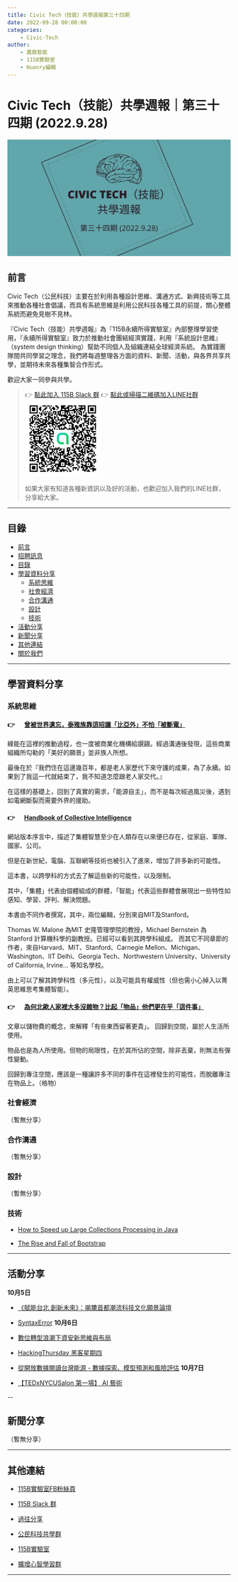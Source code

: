```yaml
---
title: Civic Tech（技能）共學週報第三十四期
date: 2022-09-28 00:00:00
categories:
	- Civic-Tech
author:
	- 嘉鼎智能
	- 115B實驗室
	- Huanry編輯
---
```

# Civic Tech（技能）共學週報｜第三十四期 (2022.9.28)

![Civic-Tech-34](/img/ct/34.png)

## 前言

Civic Tech（公民科技）主要在於利用各種設計思維、溝通方式、新興技術等工具來推動各種社會倡議，而具有系統思維是利用公民科技各種工具的前提，關心整體系統而避免見樹不見林。

『Civic Tech（技能）共學週報』為『115B永續所得實驗室』內部整理學習使用，『永續所得實驗室』致力於推動社會團結經濟實踐，利用『系統設計思維』（system design thinking）幫助不同個人及組織連結全球經濟系統。
為實踐團隊間共同學習之理念，我們將每週整理各方面的資料、新聞、活動，與各界共享共學，並期待未來各種集智合作形式。

歡迎大家一同參與共學。

>👉  [點此加入 115B Slack 群](https://bit.ly/Slack115b)
>👉  [點此或掃描二維碼加入LINE社群](https://line.me/ti/g2/Dj4AkbdDsY6o4D_CdDUB6Q)
>[![公民科技共學群](/img/產品共學群.jpg)](https://line.me/ti/g2/Dj4AkbdDsY6o4D_CdDUB6Q)
>
>如果大家有知道各種新資訊以及好的活動，也歡迎加入我們的LINE社群，分享給大家。


---
## 目錄
- [前言](#前言)
- [招聘訊息](#招聘訊息)
- [目錄](#目錄)
- [學習資料分享](#學習資料分享)
	- [系統思維](#系統思維)
	- [社會經濟](#社會經濟)
	- [合作溝通](#合作溝通)
	- [設計](#設計)
	- [技術](#技術)
- [活動分享](#活動分享)
- [新聞分享](#新聞分享)
- [其他連結](#其他連結)
- [關於我們](#關於我們)

---
## 學習資料分享
### 系統思維

#### 👉 &emsp; [曾被世界遺忘，泰雅族靠這招讓「比亞外」不怕「被斷電」](https://www.gvm.com.tw/article/94563)

綠能在這裡的推動過程，也一度被商業化機構給覬覦。經過溝通後發現，這些商業組織所勾勒的「美好的願景」並非族人所想。

最後在於『我們住在這邊幾百年，都是老人家歷代下來守護的成果，為了永續。如果到了我這一代就結束了，我不知道怎麼跟老人家交代。』

在這樣的基礎上，回到了真實的需求，「能源自主」，而不是每次經過風災後，遇到如電網斷裂而需要外界的援助。


#### 👉 &emsp;  [Handbook of Collective Intelligence](https://cci.mit.edu/cichapterlinks/)

網站版本序言中，描述了集體智慧至少在人類存在以來便已存在，從家庭、軍隊、國家、公司。

但是在新世紀，電腦、互聯網等技術也被引入了進來，增加了許多新的可能性。

這本書，以跨學科的方式去了解這些新的可能性，以及限制。

其中，「集體」代表由個體組成的群體，「智能」代表這些群體會展現出一些特性如感知、學習、評判、解決問題。

本書由不同作者撰寫，其中，兩位編輯，分別來自MIT及Stanford。

Thomas W. Malone 為MIT 史隆管理學院的教授，Michael Bernstein 為 Stanford 計算機科學的副教授。已經可以看到其跨學科組成。
而其它不同章節的作者，來自Harvard、MIT、Stanford、Carnegie Mellon、Michigan、Washington、IIT Delhi、Georgia Tech、Northwestern University、University of California, Irvine… 等知名學校。

由上可以了解其跨學科性（多元性），以及可能具有權威性（但也需小心掉入以菁英思維思考集體智能）。


#### 👉 &emsp; [為何北歐人家裡大多沒雜物？比起「物品」他們更在乎「這件事」](https://www.gvm.com.tw/article/94379)

文章以儲物費的概念，來解釋「有些東西留著更貴」。 回歸到空間，屬於人生活所使用。

物品也是為人所使用。但物的局限性，在於其所佔的空間，除非丟棄，則無法有彈性變動。

回歸到專注空間，應該是一種讓許多不同的事件在這裡發生的可能性，而脫離專注在物品上。（格物）


### 社會經濟

（暫無分享）

### 合作溝通

（暫無分享）

### 設計

（暫無分享）

### 技術

- [How to Speed up Large Collections Processing in Java](https://www.infoq.com/articles/java-collections-streams/)

- [The Rise and Fall of Bootstrap](https://betterprogramming.pub/the-rise-and-fall-of-bootstrap-68d4cd703666)

---
## 活動分享

**10月5日**
- [《賦能台北 創新未來》：揭櫫首都潮流科技文化願景論壇](https://www.accupass.com/event/2209200621061227567093)

- [SyntaxError](https://www.meetup.com/pythonhug/events/288497569/)
**10月6日**
- [數位轉型浪潮下資安新思維與布局](https://www.accupass.com/event/2209210154443572722760)

- [HackingThursday 黑客星期四](https://www.meetup.com/hackingthursday/events/288520844/)

- [從開放數據閱讀台灣能源 - 數據探索、模型預測和風險評估](https://kaohsiungpy.kktix.cc/events/20221006)
**10月7日**
- [【TEDxNYCUSalon 第一場】 AI 藝術](https://www.accupass.com/event/2209031719353538089880)

--
## 新聞分享

（暫無分享）

---
## 其他連結

- [115B實驗室FB粉絲頁](https://www.facebook.com/%E6%B0%B8%E7%BA%8C%E6%89%80%E5%BE%97%E5%AF%A6%E9%A9%97%E5%AE%A4-102916798609139)

- [115B Slack 群](https://bit.ly/Slack115b)

- [過往分享](/categories/Civic-Tech)

- [公民科技共學群](https://line.me/ti/g2/Dj4AkbdDsY6o4D_CdDUB6Q?utm_source=invitation&utm_medium=link_copy&utm_campaign=default)

- [115B實驗室](https://line.me/ti/g2/asPFU-0w4o9MIRSBdb4gtg?utm_source=invitation&utm_medium=link_copy&utm_campaign=default)

- [擴增心智學習群](https://line.me/ti/g2/asPFU-0w4o9MIRSBdb4gtg?utm_source=invitation&utm_medium=link_copy&utm_campaign=default)

---